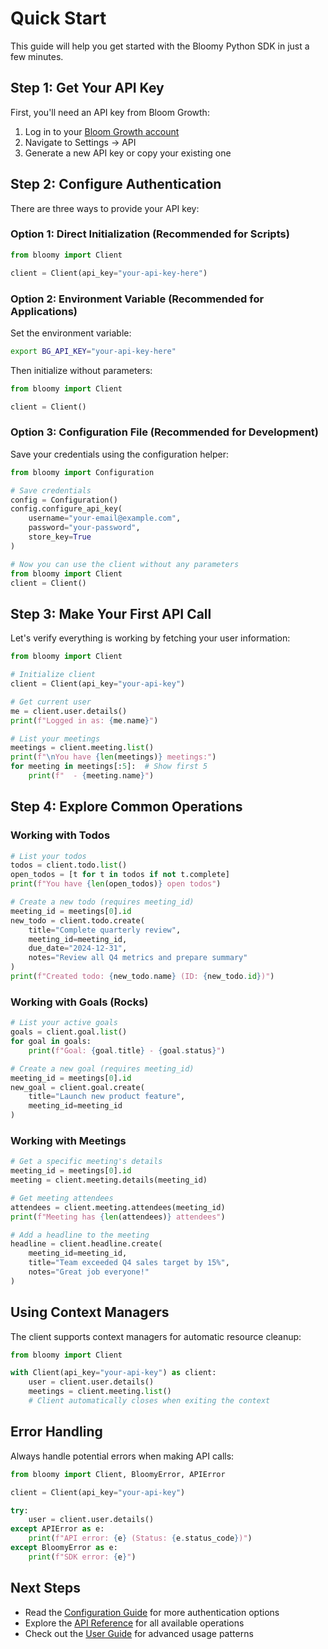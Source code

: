 # Quick Start

This guide will help you get started with the Bloomy Python SDK in just a few minutes.

## Step 1: Get Your API Key

First, you'll need an API key from Bloom Growth:

1. Log in to your [Bloom Growth account](https://app.bloomgrowth.com)
2. Navigate to Settings → API
3. Generate a new API key or copy your existing one

## Step 2: Configure Authentication

There are three ways to provide your API key:

### Option 1: Direct Initialization (Recommended for Scripts)

```python
from bloomy import Client

client = Client(api_key="your-api-key-here")
```

### Option 2: Environment Variable (Recommended for Applications)

Set the environment variable:

```bash
export BG_API_KEY="your-api-key-here"
```

Then initialize without parameters:

```python
from bloomy import Client

client = Client()
```

### Option 3: Configuration File (Recommended for Development)

Save your credentials using the configuration helper:

```python
from bloomy import Configuration

# Save credentials
config = Configuration()
config.configure_api_key(
    username="your-email@example.com",
    password="your-password",
    store_key=True
)

# Now you can use the client without any parameters
from bloomy import Client
client = Client()
```

## Step 3: Make Your First API Call

Let's verify everything is working by fetching your user information:

```python
from bloomy import Client

# Initialize client
client = Client(api_key="your-api-key")

# Get current user
me = client.user.details()
print(f"Logged in as: {me.name}")

# List your meetings
meetings = client.meeting.list()
print(f"\nYou have {len(meetings)} meetings:")
for meeting in meetings[:5]:  # Show first 5
    print(f"  - {meeting.name}")
```

## Step 4: Explore Common Operations

### Working with Todos

```python
# List your todos
todos = client.todo.list()
open_todos = [t for t in todos if not t.complete]
print(f"You have {len(open_todos)} open todos")

# Create a new todo (requires meeting_id)
meeting_id = meetings[0].id
new_todo = client.todo.create(
    title="Complete quarterly review",
    meeting_id=meeting_id,
    due_date="2024-12-31",
    notes="Review all Q4 metrics and prepare summary"
)
print(f"Created todo: {new_todo.name} (ID: {new_todo.id})")
```

### Working with Goals (Rocks)

```python
# List your active goals
goals = client.goal.list()
for goal in goals:
    print(f"Goal: {goal.title} - {goal.status}")

# Create a new goal (requires meeting_id)
meeting_id = meetings[0].id
new_goal = client.goal.create(
    title="Launch new product feature",
    meeting_id=meeting_id
)
```

### Working with Meetings

```python
# Get a specific meeting's details
meeting_id = meetings[0].id
meeting = client.meeting.details(meeting_id)

# Get meeting attendees
attendees = client.meeting.attendees(meeting_id)
print(f"Meeting has {len(attendees)} attendees")

# Add a headline to the meeting
headline = client.headline.create(
    meeting_id=meeting_id,
    title="Team exceeded Q4 sales target by 15%",
    notes="Great job everyone!"
)
```

## Using Context Managers

The client supports context managers for automatic resource cleanup:

```python
from bloomy import Client

with Client(api_key="your-api-key") as client:
    user = client.user.details()
    meetings = client.meeting.list()
    # Client automatically closes when exiting the context
```

## Error Handling

Always handle potential errors when making API calls:

```python
from bloomy import Client, BloomyError, APIError

client = Client(api_key="your-api-key")

try:
    user = client.user.details()
except APIError as e:
    print(f"API error: {e} (Status: {e.status_code})")
except BloomyError as e:
    print(f"SDK error: {e}")
```

## Next Steps

- Read the [Configuration Guide](configuration.md) for more authentication options
- Explore the [API Reference](../api/client.md) for all available operations
- Check out the [User Guide](../guide/usage.md) for advanced usage patterns
